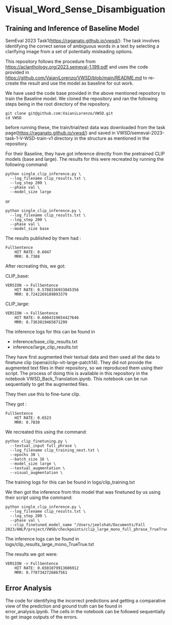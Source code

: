# Visual_Word_Sense_Disambiguation

## Training and Inference of Baseline Model
SemEval 2023 Task1(https://raganato.github.io/vwsd/): The task involves identifying the correct sense of ambiguous words in a text by selecting a clarifying image from a set of potentially misleading options. 

This repository follows the procedure from https://aclanthology.org/2023.semeval-1.199.pdf and uses the code provided in https://github.com/VaianiLorenzo/VWSD/blob/main/README.md to re-create the result and use the model as baseline for out work.

We have used the code base provided in the above mentioned repository to train the Baseline model. We cloned the repository and ran the following steps being in the root directory of the repository.
```
git clone git@github.com:VaianiLorenzo/VWSD.git
cd VWSD
```
before running these, the train/trial/test data was downloaded from the task page(https://raganato.github.io/vwsd/) and saved in VWSD/semeval-2023-task-1-V-WSD-train-v1 directory in the structure as mentioned in the repository.


For their Baseline, they have got inference directly from the pretrained CLIP models (base and large). The results for this were recreated by running the following command:
```
python single_clip_inference.py \
  --log_filename clip_results.txt \
  --log_step 200 \
  --phase val \
  --model_size large
```
or 
```
python single_clip_inference.py \
  --log_filename clip_results.txt \
  --log_step 200 \
  --phase val \
  --model_size base
```
The results published by them had :
```
FullSentence
	HIT RATE: 0.6047
	MRR: 0.7388
```
After recreating this, we got: 

CLIP_base:
```
VERSION -> FullSentence
	HIT RATE: 0.5788336933045356
	MRR: 0.7242269189893379
```
CLIP_large:
```
VERSION -> FullSentence
	HIT RATE: 0.6004319654427646
	MRR: 0.7363819465871299
```
The inference logs for this can be found in 
- inference/base_clip_results.txt
- inference/large_clip_results.txt



They have first augmented their textual data and then used all the data to finetune clip (openai/clip-vit-large-patch14). They did not provide the augmented text files in their repository, so we reproduced them using their script. The process of doing this is available in this repository in the notebook VWSD_Back_Translation.ipynb. This notebook can be run sequentially to get the augmented files.

They then use this to fine-tune clip. 

They got :

```
FullSentence
	HIT RATE: 0.6523
	MRR: 0.7830
```

We recreated this using the command:
```
python clip_finetuning.py \      
  --textual_input full_phrase \                           
  --log_filename clip_training_next.txt \
  --epochs 30 \
  --batch_size 16 \                                                       
  --model_size large \
  --textual_augmentation \
  --visual_augmentation \

```
The training logs for this can be found in logs/clip_training.txt

We then got the inference from this model that was finetuned by us using their script using the command:
```
python single_clip_inference.py \
  --log_filename clip_results.txt \
  --log_step 200 \
  --phase val \
  --clip_finetuned_model_name "/Users/jeelshah/Documents/Fall 2023/ANLP/project/VWSD/checkpoints/clip_large_mono_full_phrase_TrueTrue.pt"
```

The inference logs can be found in logs/clip_results_large_mono_TrueTrue.txt

The results we got were:
```
VERSION -> FullSentence
	HIT RATE: 0.6501079913606912
	MRR: 0.7787342726867561
```
## Error Analysis

The code for identifying the incorrect predictions and getting a comparative view of the prediction and ground truth can be found in error_analysis.ipynb. The cells in the notebook can be followed sequentially to get image outputs of the errors.


